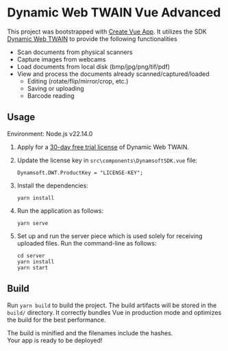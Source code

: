 # Dynamic Web TWAIN Vue Advanced

This project was bootstrapped with [Create Vue App](https://github.com/vuejs/vue-cli). It utilizes the SDK [Dynamic Web TWAIN](https://www.dynamsoft.com/Products/WebTWAIN_Overview.aspx) to provide the following functionalities

* Scan documents from physical scanners
* Capture images from webcams
* Load documents from local disk (bmp/jpg/png/tif/pdf)
* View and process the documents already scanned/captured/loaded
  * Editing (rotate/flip/mirror/crop, etc.)
  * Saving or uploading
  * Barcode reading

## Usage

Environment: Node.js v22.14.0

1. Apply for a [30-day free trial license](https://www.dynamsoft.com/customer/license/trialLicense?product=dwt) of Dynamic Web TWAIN.

2. Update the license key in `src\components\DynamsoftSDK.vue` file:

   ```
   Dynamsoft.DWT.ProductKey = "LICENSE-KEY";
   ```

3. Install the dependencies:

   ```
   yarn install
   ```

4. Run the application as follows:

   ```
   yarn serve
   ```

5. Set up and run the server piece which is used solely for receiving uploaded files. Run the  command-line as follows:

   ```
   cd server
   yarn install
   yarn start
   ```

## Build

Run `yarn build` to build the project. The build artifacts will be stored in the `build/` directory. 
It correctly bundles Vue in production mode and optimizes the build for the best performance.

The build is minified and the filenames include the hashes.<br />
Your app is ready to be deployed!

